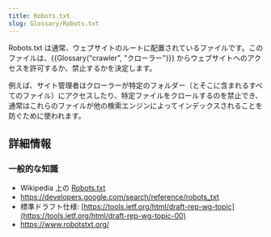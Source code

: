 ```yaml
---
title: Robots.txt
slug: Glossary/Robots.txt
---
```

Robots.txt は通常、ウェブサイトのルートに配置されているファイルです。このファイルは、{{Glossary("crawler", "クローラー")}} からウェブサイトへのアクセスを許可するか、禁止するかを決定します。

例えば、サイト管理者はクローラーが特定のフォルダー（とそこに含まれるすべてのファイル）にアクセスしたり、特定ファイルをクロールするのを禁止でき、通常はこれらのファイルが他の検索エンジンによってインデックスされることを防ぐために使われます。

## 詳細情報

### 一般的な知識

- Wikipedia 上の [Robots.txt](https://ja.wikipedia.org/wiki/Robots.txt)
- <https://developers.google.com/search/reference/robots_txt>
- 標準ドラフト仕様: [https://tools.ietf.org/html/draft-rep-wg-topic](https://tools.ietf.org/html/draft-rep-wg-topic-00)
- <https://www.robotstxt.org/>
